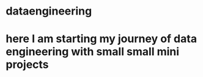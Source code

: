 # dataengineering
# here I am starting my journey of data engineering with small small mini projects
